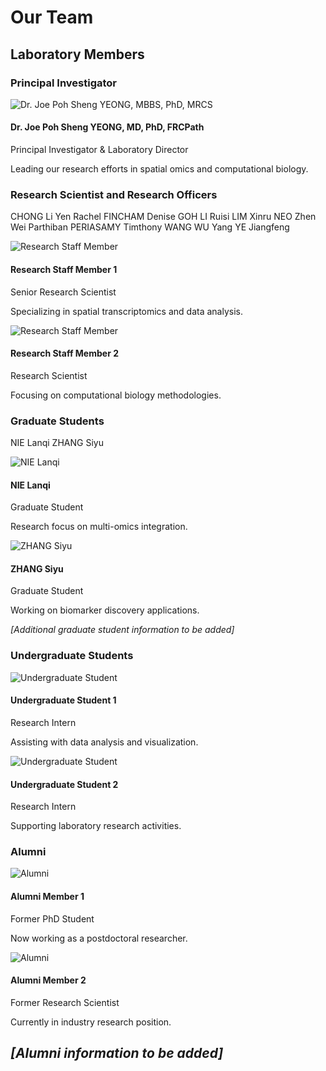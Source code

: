 # Our Team

## Laboratory Members

### Principal Investigator

<div class="team-member-grid">
  <div class="team-member">
    <div class="member-photo">
      <img src="/images/team/joe-yeong.svg" alt="Dr. Joe Poh Sheng YEONG, MBBS, PhD, MRCS" />
    </div>
    <div class="member-info">
      <h4>Dr. Joe Poh Sheng YEONG, MD, PhD, FRCPath</h4>
      <p class="member-title">Principal Investigator & Laboratory Director</p>
      <p class="member-description">Leading our research efforts in spatial omics and computational biology.</p>
    </div>
  </div>
</div>

### Research Scientist and Research Officers

CHONG Li Yen
Rachel FINCHAM
Denise GOH
LI Ruisi
LIM Xinru
NEO Zhen Wei
Parthiban PERIASAMY
Timthony WANG
WU Yang
YE Jiangfeng


<div class="team-member-grid">
  <div class="team-member">
    <div class="member-photo">
      <img src="/images/team/placeholder.svg" alt="Research Staff Member" />
    </div>
    <div class="member-info">
      <h4>Research Staff Member 1</h4>
      <p class="member-title">Senior Research Scientist</p>
      <p class="member-description">Specializing in spatial transcriptomics and data analysis.</p>
    </div>
  </div>
  <div class="team-member">
    <div class="member-photo">
      <img src="/images/team/placeholder.svg" alt="Research Staff Member" />
    </div>
    <div class="member-info">
      <h4>Research Staff Member 2</h4>
      <p class="member-title">Research Scientist</p>
      <p class="member-description">Focusing on computational biology methodologies.</p>
    </div>
  </div>
</div>

### Graduate Students

NIE Lanqi
ZHANG Siyu

<div class="team-member-grid">
  <div class="team-member">
    <div class="member-photo">
      <img src="/images/team/placeholder.svg" alt="NIE Lanqi" />
    </div>
    <div class="member-info">
      <h4>NIE Lanqi</h4>
      <p class="member-title">Graduate Student</p>
      <p class="member-description">Research focus on multi-omics integration.</p>
    </div>
  </div>
  <div class="team-member">
    <div class="member-photo">
      <img src="/images/team/placeholder.svg" alt="ZHANG Siyu" />
    </div>
    <div class="member-info">
      <h4>ZHANG Siyu</h4>
      <p class="member-title">Graduate Student</p>
      <p class="member-description">Working on biomarker discovery applications.</p>
    </div>
  </div>
</div>

*[Additional graduate student information to be added]*

### Undergraduate Students

<div class="team-member-grid">
  <div class="team-member">
    <div class="member-photo">
      <img src="/images/team/placeholder.svg" alt="Undergraduate Student" />
    </div>
    <div class="member-info">
      <h4>Undergraduate Student 1</h4>
      <p class="member-title">Research Intern</p>
      <p class="member-description">Assisting with data analysis and visualization.</p>
    </div>
  </div>
  <div class="team-member">
    <div class="member-photo">
      <img src="/images/team/placeholder.svg" alt="Undergraduate Student" />
    </div>
    <div class="member-info">
      <h4>Undergraduate Student 2</h4>
      <p class="member-title">Research Intern</p>
      <p class="member-description">Supporting laboratory research activities.</p>
    </div>
  </div>
</div>

### Alumni

<div class="team-member-grid">
  <div class="team-member">
    <div class="member-photo">
      <img src="/images/team/placeholder.svg" alt="Alumni" />
    </div>
    <div class="member-info">
      <h4>Alumni Member 1</h4>
      <p class="member-title">Former PhD Student</p>
      <p class="member-description">Now working as a postdoctoral researcher.</p>
    </div>
  </div>
  <div class="team-member">
    <div class="member-photo">
      <img src="/images/team/placeholder.svg" alt="Alumni" />
    </div>
    <div class="member-info">
      <h4>Alumni Member 2</h4>
      <p class="member-title">Former Research Scientist</p>
      <p class="member-description">Currently in industry research position.</p>
    </div>
  </div>
</div>

*[Alumni information to be added]*
---
